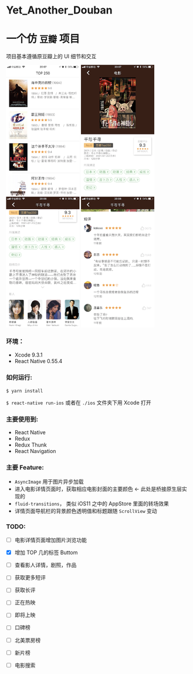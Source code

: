 # Yet_Another_Douban

# 一个仿 `豆瓣` 项目

项目基本遵循原豆瓣上的 UI 细节和交互

<img src="https://github.com/utopianism/Yet_Another_Douban/blob/master/screenshorts/IMG_0.PNG" width="200"> <img src="https://github.com/utopianism/Yet_Another_Douban/blob/master/screenshorts/IMG_1.PNG" width="200"> <img src="https://github.com/utopianism/Yet_Another_Douban/blob/master/screenshorts/IMG_2.PNG" width="200"> <img src="https://github.com/utopianism/Yet_Another_Douban/blob/master/screenshorts/IMG_3.PNG" width="200">



### 环境：
* Xcode 9.3.1
* React Native 0.55.4


### 如何运行:

`$ yarn install`

`$ react-native run-ios` 或者在 `./ios` 文件夹下用 Xcode 打开

### 主要使用到:
  * React Native
  * Redux
  * Redux Thunk
  * React Navigation



### 主要 Feature:
  * `AsyncImage` 用于图片异步加载
  * 进入电影详情页面时，获取相应电影封面的主要颜色 <- 此处是桥接原生层实现的
  * `fluid-transitions`， 类似 iOS11 之中的 AppStore 里面的转场效果
  * 详情页面导航栏的背景颜色透明值和标题跟随 `ScrollView` 变动
  
### TODO:
  * [ ] 电影详情页面增加图片浏览功能
  * [x] 增加 TOP 几的标签 Buttom
  * [ ] 查看影人详情，剧照，作品
  * [ ] 获取更多短评
  * [ ] 获取长评
  * [ ] 正在热映
  * [ ] 即将上映
  * [ ] 口碑榜
  * [ ] 北美票房榜
  * [ ] 新片榜
  * [ ] 电影搜索




